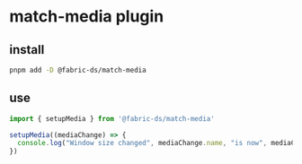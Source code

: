 # match-media plugin

## install

```sh
pnpm add -D @fabric-ds/match-media
```

## use

```js
import { setupMedia } from '@fabric-ds/match-media'

setupMedia((mediaChange) => {
  console.log("Window size changed", mediaChange.name, "is now", mediaChange.matches)
})
```
